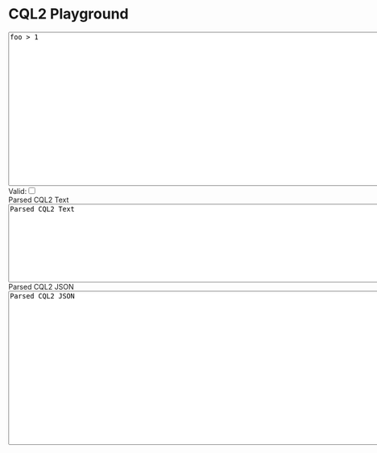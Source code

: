 <script src="https://ajax.googleapis.com/ajax/libs/jquery/3.7.1/jquery.min.js"></script>
  <script type="module">
    import init, { CQL2 } from '../pkg/cql2_wasm.js';

    await init();
    window.CQL2 = CQL2;
    $(document).ready(function(){
        console.log("Ready");
        console.log("window.cql2", window.CQL2);
        function check(){
            let valid = false;
            let txt = "Invalid";
            let jsn = "Invalid";
            try {
                let val =$("#cqlin").val();
                console.log("cqlin val", val);
                let e = new window.CQL2(val);
                valid = e.is_valid();
                txt = e.to_text();
                jsn = e.to_json_pretty();
            } catch(error) {
                console.log(error);

            }
            console.log(valid, txt, jsn);
            if (valid) {
                $("#cqlvalid").prop("checked", true);
                $("#cql2text").css({"background-color": "#90EE90"});
                $("#cql2json").css({"background-color": "#90EE90"});
            } else {
                $("#cqlvalid").prop("checked", false);
                $("#cql2text").css({"background-color": "pink"});
                $("#cql2json").css({"background-color": "pink"});
            };

            $("#cql2text").val(txt);
            $("#cql2json").val(jsn);
        };
        $("#cqlin").bind('input propertychange', check);
        check();
    });

  </script>
  <h1>CQL2 Playground</h1>
  <textarea id="cqlin" rows="20" cols="100">foo > 1</textarea>
  <br/>
  Valid:<input type="checkbox" id="cqlvalid" onclick="return false"></input>
  <br/>
  Parsed CQL2 Text
  <br/>
  <textarea id="cql2text" rows="10" cols="100" readonly>Parsed CQL2 Text</textarea>
  <br/>
  Parsed CQL2 JSON
  <br/>
  <textarea id="cql2json" rows="20" cols="100" readonly>Parsed CQL2 JSON</textarea>
